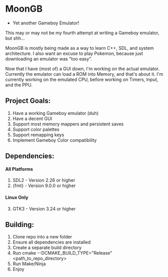 # MoonGB

- Yet another Gameboy Emulator!

This may or may not be my fourth attempt at writing a Gameboy emulator, but shh...

MoonGB is mostly being made as a way to learn C++, SDL, and system architecture. I also want an excuse to play Pokemon, because just downloading an emulator was "too easy".

Now that I have (most of) a GUI down, I'm working on the actual emulator. Currently the emulator can load a ROM into Memory, and that's about it. I'm currently working on the emulated CPU, before working on Timers, Input, and the PPU.

## Project Goals:

1) Have a working Gameboy emulator (duh)
2) Have a decent GUI
3) Support most memory mappers and persistent saves
4) Support color palettes
5) Support remapping keys
6) Implement Gameboy Color compatibility

## Dependencies:
#### All Platforms
1) SDL2 - Version 2.26 or higher
2) {fmt} - Version 9.0.0 or higher
#### Linux Only
3) GTK3 - Version 3.24 or higher

## Building:
1) Clone repo into a new folder
2) Ensure all dependencies are installed
3) Create a separate build directory
4) Run cmake --DCMAKE_BUILD_TYPE="Release" <path_to_repo_directory>
5) Run Make/Ninja
6) Enjoy

